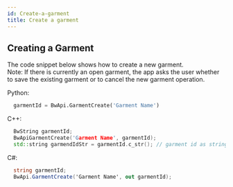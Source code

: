```yaml
---
id: Create-a-garment
title: Create a garment
---
```


## Creating a Garment
The code snippet below shows how to create a new garment. <br/>
Note: If there is currently an open garment, the app asks the user whether to save the existing garment or to cancel the new garment operation.

Python:
```python
  garmentId = BwApi.GarmentCreate('Garment Name')
```
C++:
```cpp
  BwString garmentId;
  BwApiGarmentCreate('Garment Name', garmentId);
  std::string garmendIdStr = garmentId.c_str(); // garment id as string
```
C#:
```csharp
  string garmentId;
  BwApi.GarmentCreate('Garment Name', out garmentId);
```
<br/>
